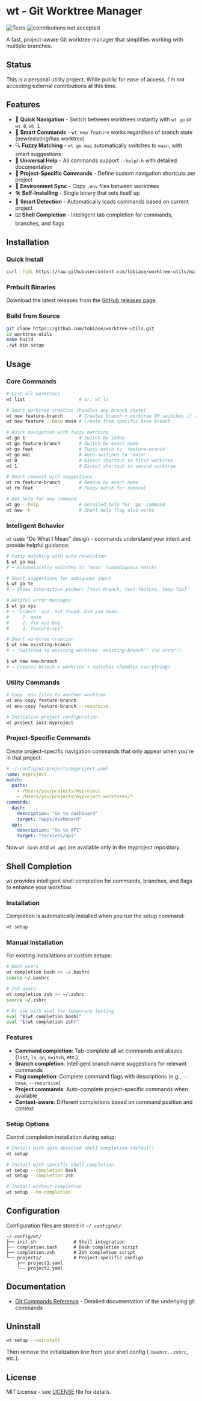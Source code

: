 # wt - Git Worktree Manager

![Tests](https://github.com/tobiase/worktree-utils/workflows/Tests/badge.svg)
![contributions not accepted](https://img.shields.io/badge/contributions-not%20accepted-red.svg)

A fast, project-aware Git worktree manager that simplifies working with multiple branches.

## Status

This is a personal utility project. While public for ease of access, I'm not accepting external contributions at this time.

## Features

- 🚀 **Quick Navigation** - Switch between worktrees instantly with `wt go` or `wt 0`, `wt 1`
- 🧠 **Smart Commands** - `wt new feature` works regardless of branch state (new/existing/has worktree)
- 🔍 **Fuzzy Matching** - `wt go mai` automatically switches to `main`, with smart suggestions
- 📖 **Universal Help** - All commands support `--help`/`-h` with detailed documentation
- 📁 **Project-Specific Commands** - Define custom navigation shortcuts per project
- 🔄 **Environment Sync** - Copy `.env` files between worktrees
- 🛠️ **Self-Installing** - Single binary that sets itself up
- 🎯 **Smart Detection** - Automatically loads commands based on current project
- ⌨️ **Shell Completion** - Intelligent tab completion for commands, branches, and flags

## Installation

### Quick Install

```bash
curl -fsSL https://raw.githubusercontent.com/tobiase/worktree-utils/main/get.sh | sh
```

### Prebuilt Binaries

Download the latest releases from the [GitHub releases page](https://github.com/tobiase/worktree-utils/releases).

### Build from Source

```bash
git clone https://github.com/tobiase/worktree-utils.git
cd worktree-utils
make build
./wt-bin setup
```

## Usage

### Core Commands

```bash
# List all worktrees
wt list                    # or: wt ls

# Smart worktree creation (handles any branch state)
wt new feature-branch      # Creates branch + worktree OR switches if exists
wt new feature --base main # Create from specific base branch

# Quick navigation with fuzzy matching
wt go 1                    # Switch by index
wt go feature-branch       # Switch by exact name
wt go feat                 # Fuzzy match to 'feature-branch'
wt go mai                  # Auto-switches to 'main'
wt 0                       # Direct shortcut to first worktree
wt 1                       # Direct shortcut to second worktree

# Smart removal with suggestions
wt rm feature-branch       # Remove by exact name
wt rm feat                 # Fuzzy match for removal

# Get help for any command
wt go --help               # Detailed help for 'go' command
wt new -h                  # Short help flag also works
```

### Intelligent Behavior

`wt` uses "Do What I Mean" design - commands understand your intent and provide helpful guidance:

```bash
# Fuzzy matching with auto-resolution
$ wt go mai
# → Automatically switches to 'main' (unambiguous match)

# Smart suggestions for ambiguous input
$ wt go te
# → Shows interactive picker: [test-branch, test-feature, temp-fix]

# Helpful error messages
$ wt go xyz
# → "branch 'xyz' not found. Did you mean:
#     1. main
#     2. fix-xyz-bug
#     3. feature-xyz"

# Smart worktree creation
$ wt new existing-branch
# → "Switched to existing worktree 'existing-branch'" (no error!)

$ wt new new-branch
# → Creates branch + worktree + switches (handles everything)
```

### Utility Commands

```bash
# Copy .env files to another worktree
wt env-copy feature-branch
wt env-copy feature-branch --recursive

# Initialize project configuration
wt project init myproject
```

### Project-Specific Commands

Create project-specific navigation commands that only appear when you're in that project:

```yaml
# ~/.config/wt/projects/myproject.yaml
name: myproject
match:
  paths:
    - /Users/you/projects/myproject
    - /Users/you/projects/myproject-worktrees/*
commands:
  dash:
    description: "Go to dashboard"
    target: "apps/dashboard"
  api:
    description: "Go to API"
    target: "services/api"
```

Now `wt dash` and `wt api` are available only in the myproject repository.

## Shell Completion

wt provides intelligent shell completion for commands, branches, and flags to enhance your workflow.

### Installation

Completion is automatically installed when you run the setup command:

```bash
wt setup
```

### Manual Installation

For existing installations or custom setups:

```bash
# Bash users
wt completion bash >> ~/.bashrc
source ~/.bashrc

# Zsh users
wt completion zsh >> ~/.zshrc
source ~/.zshrc

# Or use with eval for temporary testing
eval "$(wt completion bash)"
eval "$(wt completion zsh)"
```

### Features

- **Command completion**: Tab-complete all wt commands and aliases (`list`, `ls`, `go`, `switch`, etc.)
- **Branch completion**: Intelligent branch name suggestions for relevant commands
- **Flag completion**: Complete command flags with descriptions (e.g., `--base`, `--recursive`)
- **Project commands**: Auto-complete project-specific commands when available
- **Context-aware**: Different completions based on command position and context

### Setup Options

Control completion installation during setup:

```bash
# Install with auto-detected shell completion (default)
wt setup

# Install with specific shell completion
wt setup --completion bash
wt setup --completion zsh

# Install without completion
wt setup --no-completion
```

## Configuration

Configuration files are stored in `~/.config/wt/`:

```
~/.config/wt/
├── init.sh              # Shell integration
├── completion.bash      # Bash completion script
├── completion.zsh       # Zsh completion script
└── projects/            # Project-specific configs
    ├── project1.yaml
    └── project2.yaml
```

## Documentation

- [Git Commands Reference](docs/GIT_COMMANDS.md) - Detailed documentation of the underlying git commands

## Uninstall

```bash
wt setup --uninstall
```

Then remove the initialization line from your shell config (`.bashrc`, `.zshrc`, etc.).

## License

MIT License - see [LICENSE](LICENSE) file for details.
